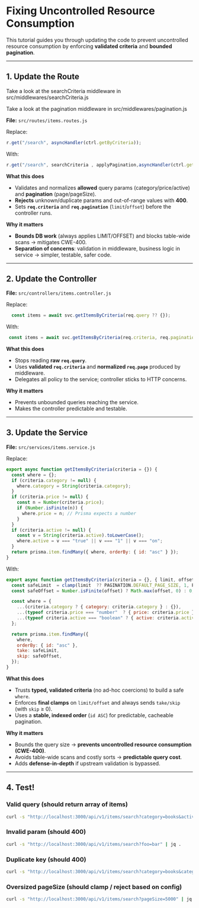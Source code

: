 
# Fixing Uncontrolled Resource Consumption

This tutorial guides you through updating the code to prevent uncontrolled resource consumption by enforcing **validated criteria** and **bounded pagination**.

---

## 1. Update the Route

Take a look at the searchCriteria middleware in 
src/middlewares/searchCriteria.js

Take a look at the pagination middleware in 
src/middlewares/pagination.js

**File:** `src/routes/items.routes.js`

Replace:

```js
r.get("/search", asyncHandler(ctrl.getByCriteria));
````

With:

```js
r.get("/search", searchCriteria , applyPagination,asyncHandler(ctrl.getByCriteria)); 
```


**What this does**

* Validates and normalizes **allowed** query params (category/price/active) and **pagination** (page/pageSize).
* **Rejects** unknown/duplicate params and out-of-range values with **400**.
* Sets **`req.criteria`** and **`req.pagination`** (`limit`/`offset`) before the controller runs.

**Why it matters**

* **Bounds DB work** (always applies LIMIT/OFFSET) and blocks table-wide scans → mitigates CWE-400.
* **Separation of concerns**: validation in middleware, business logic in service → simpler, testable, safer code.

---

## 2. Update the Controller

**File:** `src/controllers/items.controller.js`

Replace:

```js
  const items = await svc.getItemsByCriteria(req.query ?? {});
```

With:

```js
 const items = await svc.getItemsByCriteria(req.criteria, req.pagination);
```
**What this does**

* Stops reading **raw `req.query`**.
* Uses **validated `req.criteria`** and **normalized `req.page`** produced by middleware.
* Delegates all policy to the service; controller sticks to HTTP concerns.

**Why it matters**

* Prevents unbounded queries reaching the service.
* Makes the controller predictable and testable.
---

## 3. Update the Service

**File:** `src/services/items.service.js`

Replace:

```js
export async function getItemsByCriteria(criteria = {}) {
  const where = {};
  if (criteria.category != null) {
    where.category = String(criteria.category);
  }
  if (criteria.price != null) {
    const n = Number(criteria.price);
    if (Number.isFinite(n)) {
      where.price = n; // Prisma expects a number
    }
  }
  if (criteria.active != null) {
    const v = String(criteria.active).toLowerCase();
    where.active = v === "true" || v === "1" || v === "on";
  }
  return prisma.item.findMany({ where, orderBy: { id: "asc" } });
}
```

With:

```js
export async function getItemsByCriteria(criteria = {}, { limit, offset } = {}) {
  const safeLimit  = clamp(limit  ?? PAGINATION.DEFAULT_PAGE_SIZE, 1, PAGINATION.MAX_PAGE_SIZE);
  const safeOffset = Number.isFinite(offset) ? Math.max(offset, 0) : 0; // ✅ ensure number

  const where = {
    ...(criteria.category ? { category: criteria.category } : {}),
    ...(typeof criteria.price === "number"  ? { price: criteria.price } : {}),
    ...(typeof criteria.active === "boolean" ? { active: criteria.active } : {}),
  };

  return prisma.item.findMany({
    where,
    orderBy: { id: "asc" },
    take: safeLimit,
    skip: safeOffset,            
  });
}
```


**What this does**

* Trusts **typed, validated criteria** (no ad-hoc coercions) to build a safe `where`.
* Enforces **final clamps** on `limit/offset` and always sends `take/skip` (with `skip` ≥ 0).
* Uses a **stable, indexed order** (`id ASC`) for predictable, cacheable pagination.

**Why it matters**

* Bounds the query size → **prevents uncontrolled resource consumption (CWE-400)**.
* Avoids table-wide scans and costly sorts → **predictable query cost**.
* Adds **defense-in-depth** if upstream validation is bypassed.


------------------------------

## 4. Test!

### Valid query (should return array of items)

```bash
curl -s "http://localhost:3000/api/v1/items/search?category=books&active=true&page=1&pageSize=5" | jq .
```

### Invalid param (should 400)

```bash
curl -s "http://localhost:3000/api/v1/items/search?foo=bar" | jq .
```

### Duplicate key (should 400)

```bash
curl -s "http://localhost:3000/api/v1/items/search?category=books&category=other" | jq .
```

### Oversized pageSize (should clamp / reject based on config)

```bash
curl -s "http://localhost:3000/api/v1/items/search?pageSize=5000" | jq .
```
